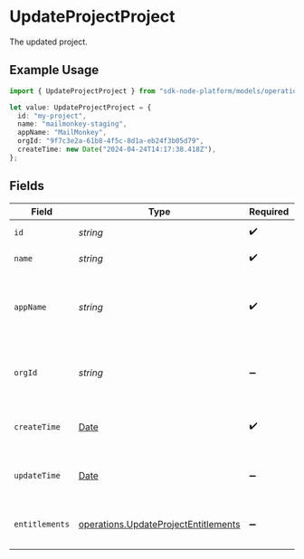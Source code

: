 # UpdateProjectProject

The updated project.

## Example Usage

```typescript
import { UpdateProjectProject } from "sdk-node-platform/models/operations";

let value: UpdateProjectProject = {
  id: "my-project",
  name: "mailmonkey-staging",
  appName: "MailMonkey",
  orgId: "9f7c3e2a-61b8-4f5c-8d1a-eb24f3b05d79",
  createTime: new Date("2024-04-24T14:17:38.418Z"),
};
```

## Fields

| Field                                                                                         | Type                                                                                          | Required                                                                                      | Description                                                                                   | Example                                                                                       |
| --------------------------------------------------------------------------------------------- | --------------------------------------------------------------------------------------------- | --------------------------------------------------------------------------------------------- | --------------------------------------------------------------------------------------------- | --------------------------------------------------------------------------------------------- |
| `id`                                                                                          | *string*                                                                                      | :heavy_check_mark:                                                                            | The project ID.                                                                               | my-project                                                                                    |
| `name`                                                                                        | *string*                                                                                      | :heavy_check_mark:                                                                            | The project name.                                                                             | mailmonkey-staging                                                                            |
| `appName`                                                                                     | *string*                                                                                      | :heavy_check_mark:                                                                            | The name of the application, which is displayed to end users.                                 | MailMonkey                                                                                    |
| `orgId`                                                                                       | *string*                                                                                      | :heavy_minus_sign:                                                                            | The organization ID that this project belongs to.                                             | 9f7c3e2a-61b8-4f5c-8d1a-eb24f3b05d79                                                          |
| `createTime`                                                                                  | [Date](https://developer.mozilla.org/en-US/docs/Web/JavaScript/Reference/Global_Objects/Date) | :heavy_check_mark:                                                                            | The time the project was created.                                                             |                                                                                               |
| `updateTime`                                                                                  | [Date](https://developer.mozilla.org/en-US/docs/Web/JavaScript/Reference/Global_Objects/Date) | :heavy_minus_sign:                                                                            | The time the project was updated.                                                             |                                                                                               |
| `entitlements`                                                                                | [operations.UpdateProjectEntitlements](../../models/operations/updateprojectentitlements.md)  | :heavy_minus_sign:                                                                            | The entitlements for the project.                                                             |                                                                                               |